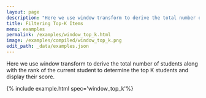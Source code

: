 ```yaml
---
layout: page
description: "Here we use window transform to derive the total number of students along with the rank of the current student to determine the top K students and display their score."
title: Filtering Top-K Items
menu: examples
permalink: /examples/window_top_k.html
image: /examples/compiled/window_top_k.png
edit_path: _data/examples.json
---
```


Here we use window transform to derive the total number of students along with the rank of the current student to determine the top K students and display their score.

{% include example.html spec='window_top_k'%}
